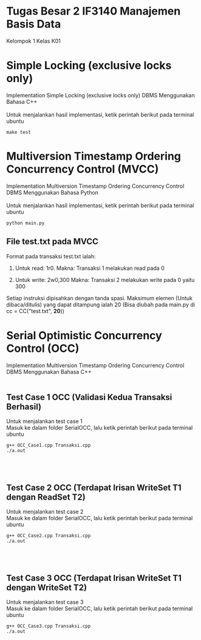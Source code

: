 # Tugas Besar 2 IF3140 Manajemen Basis Data
Kelompok 1 Kelas K01

# Simple Locking (exclusive locks only)
Implementation Simple Locking (exclusive locks only) DBMS Menggunakan Bahasa C++
<br><br>
Untuk menjalankan hasil implementasi, ketik perintah berikut pada terminal ubuntu
```
make test
```

# Multiversion Timestamp Ordering Concurrency Control (MVCC)
Implementation Multiversion Timestamp Ordering Concurrency Control DBMS Menggunakan Bahasa Python
<br><br>
Untuk menjalankan hasil implementasi, ketik perintah berikut pada terminal ubuntu
```
python main.py
```
## File test.txt pada MVCC
Format pada transaksi test.txt ialah:

1. Untuk read: 1r0.
Makna: Transaksi 1 melakukan read pada 0

2. Untuk write: 2w0,300
Makna: Transaksi 2 melakukan write pada 0 yaitu 300

Setiap instruksi dipisahkan dengan tanda spasi.
Maksimum elemen (Untuk dibaca/ditulis) yang dapat ditampung ialah 20 (Bisa diubah pada main.py di cc = CC("test.txt", **20**))

# Serial Optimistic Concurrency Control (OCC)
Implementation Multiversion Timestamp Ordering Concurrency Control DBMS Menggunakan Bahasa C++
<br><br>
## Test Case 1 OCC (Validasi Kedua Transaksi Berhasil)
Untuk menjalankan test case 1<br>
Masuk ke dalam folder SerialOCC, lalu ketik perintah berikut pada terminal ubuntu
```
g++ OCC_Case1.cpp Transaksi.cpp
./a.out
```
<br><br>

## Test Case 2 OCC (Terdapat Irisan WriteSet T1 dengan ReadSet T2)
Untuk menjalankan test case 2 <br>
Masuk ke dalam folder SerialOCC, lalu ketik perintah berikut pada terminal ubuntu
```
g++ OCC_Case2.cpp Transaksi.cpp
./a.out
```
<br><br>

## Test Case 3 OCC (Terdapat Irisan WriteSet T1 dengan WriteSet T2)
Untuk menjalankan test case 3 <br>
Masuk ke dalam folder SerialOCC, lalu ketik perintah berikut pada terminal ubuntu
```
g++ OCC_Case3.cpp Transaksi.cpp
./a.out
```